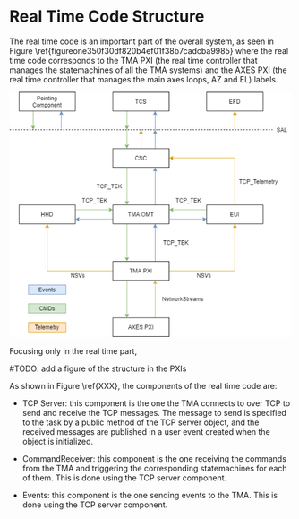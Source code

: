 # Real Time Code Structure

The real time code is an important part of the overall system, as
seen in Figure \ref{figureone350f30df820b4ef01f38b7cadcba9985} where the real time code corresponds to the TMA PXI (the real time controller that manages the statemachines of all the TMA systems) and the AXES PXI (the real time controller that manages the main axes loops, AZ and EL) labels.

![Communications structure between the different components of the MainControl System (MCS)\label{figureone350f30df820b4ef01f38b7cadcba9985}](../Resources/figures/350f30df820b4ef01f38b7cadcba9985.png)

Focusing only in the real time part, 

#TODO: add a figure of the structure in the PXIs

As shown in Figure \ref{XXX}, the components of the real time code are:

- TCP Server: this component is the one the TMA connects to over TCP to
 send and receive the TCP messages. The message to send is specified to the
 task by a public method of the TCP server object, and the received messages
 are published in a user event created when the object is initialized.

- CommandReceiver: this component is the one receiving the commands from the TMA and triggering the corresponding statemachines for each of them. This is done using the TCP server component.

- Events: this component is the one sending events to the TMA. This is done using the TCP server component.
